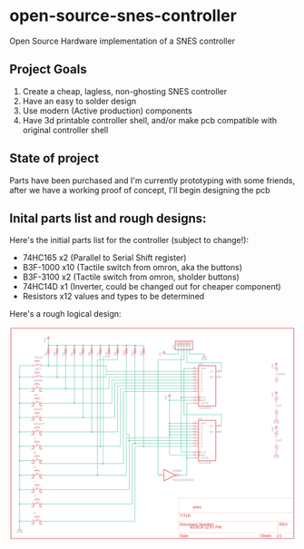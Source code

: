 # open-source-snes-controller
Open Source Hardware implementation of a SNES controller


## Project Goals

 1. Create a cheap, lagless, non-ghosting SNES controller
 2. Have an easy to solder design
 3. Use modern (Active production) components
 4. Have 3d printable controller shell, and/or make pcb compatible with original controller shell
 
 
 ## State of project
 
Parts have been purchased and I'm currently prototyping with some friends, after we have a working proof of concept, I'll begin designing the pcb

## Inital parts list and rough designs:

Here's the initial parts list for the controller (subject to change!):
 - 74HC165 x2 (Parallel to Serial Shift register)
 - B3F-1000 x10 (Tactile switch from omron, aka the buttons)
 - B3F-3100 x2 (Tactile switch from omron, sholder buttons)
 - 74HC14D x1 (Inverter, could be changed out for cheaper component)
 - Resistors x12 values and types to be determined
 
 Here's a rough logical design:
 
![initial design](https://raw.githubusercontent.com/MattRCole/open-source-snes-controller/master/img/snes-initial-design.png)
